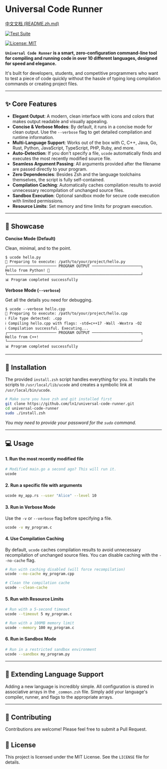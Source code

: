 
# Universal Code Runner

[中文文档 (README.zh.md)](./README.zh.md)

[![Test Suite](https://github.com/ln-one/universal-code-runner/actions/workflows/ci.yml/badge.svg)](https://github.com/ln-one/universal-code-runner/actions/workflows/ci.yml)

[![License: MIT](https://img.shields.io/badge/License-MIT-yellow.svg)](https://opensource.org/licenses/MIT)

**`Universal Code Runner` is a smart, zero-configuration command-line tool for compiling and running code in over 10 different languages, designed for speed and elegance.**

It's built for developers, students, and competitive programmers who want to test a piece of code quickly without the hassle of typing long compilation commands or creating project files.

---

## ✨ Core Features

-   **Elegant Output**: A modern, clean interface with icons and colors that makes output readable and visually appealing.
-   **Concise & Verbose Modes**: By default, it runs in a concise mode for clean output. Use the `--verbose` flag to get detailed compilation and runtime information.
-   **Multi-Language Support**: Works out of the box with C, C++, Java, Go, Rust, Python, JavaScript, TypeScript, PHP, Ruby, and more.
-   **Auto-Detection**: If you don't specify a file, `ucode` automatically finds and executes the most recently modified source file.
-   **Seamless Argument Passing**: All arguments provided after the filename are passed directly to your program.
-   **Zero Dependencies**: Besides Zsh and the language toolchains themselves, the script is fully self-contained.
-   **Compilation Caching**: Automatically caches compilation results to avoid unnecessary recompilation of unchanged source files.
-   **Sandbox Execution**: Optional sandbox mode for secure code execution with limited permissions.
-   **Resource Limits**: Set memory and time limits for program execution.

---

## 💅 Showcase

**Concise Mode (Default)**

Clean, minimal, and to the point.

```
$ ucode hello.py
🚀 Preparing to execute: /path/to/your/project/hello.py
┌────────────────────── PROGRAM OUTPUT ──────────────────────┐
Hello from Python! 👋
└────────────────────────────────────────────────────────────┘
📊 Program completed successfully
```

**Verbose Mode (`--verbose`)**

Get all the details you need for debugging.

```
$ ucode --verbose hello.cpp
🚀 Preparing to execute: /path/to/your/project/hello.cpp
ℹ️ File type detected: .cpp
ℹ️ Compiling hello.cpp with flags: -std=c++17 -Wall -Wextra -O2
ℹ️ Compilation successful. Executing...
┌────────────────────── PROGRAM OUTPUT ──────────────────────┐
Hello from C++!
└────────────────────────────────────────────────────────────┘
📊 Program completed successfully
```
---

## 🚀 Installation

The provided `install.zsh` script handles everything for you. It installs the scripts to `/usr/local/lib/ucode` and creates a symbolic link at `/usr/local/bin/ucode`.

```bash
# Make sure you have zsh and git installed first
git clone https://github.com/ln1/universal-code-runner.git
cd universal-code-runner
sudo ./install.zsh
```
*You may need to provide your password for the `sudo` command.*

---

## 💻 Usage

#### 1. Run the most recently modified file
```bash
# Modified main.go a second ago? This will run it.
ucode
```

#### 2. Run a specific file with arguments
```bash
ucode my_app.rs --user "Alice" --level 10
```

#### 3. Run in Verbose Mode

Use the `-v` or `--verbose` flag before specifying a file.

```bash
ucode -v my_program.c
```

#### 4. Use Compilation Caching

By default, `ucode` caches compilation results to avoid unnecessary recompilation of unchanged source files. You can disable caching with the `--no-cache` flag.

```bash
# Run with caching disabled (will force recompilation)
ucode --no-cache my_program.cpp

# Clean the compilation cache
ucode --clean-cache
```

#### 5. Run with Resource Limits

```bash
# Run with a 5-second timeout
ucode --timeout 5 my_program.c

# Run with a 100MB memory limit
ucode --memory 100 my_program.c
```

#### 6. Run in Sandbox Mode

```bash
# Run in a restricted sandbox environment
ucode --sandbox my_program.py
```

---

## 🔧 Extending Language Support

Adding a new language is incredibly simple. All configuration is stored in associative arrays in the `_common.zsh` file. Simply add your language's compiler, runner, and flags to the appropriate arrays.

---

## 🤝 Contributing

Contributions are welcome! Please feel free to submit a Pull Request.

## 📄 License

This project is licensed under the MIT License. See the `LICENSE` file for details. 
